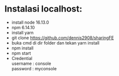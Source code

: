 # Instalasi localhost: </br>

- install node 16.13.0</br>
- npm 6.14.10</br>
- install yarn </br>
- git clone https://github.com/dennis2908/sharingFE </br>
- buka cmd di dir folder dan tekan yarn install </br>
- npm install </br>
- npm start </br>
- Credential  </br>
  username : console </br>
  password : myconsole </br>
